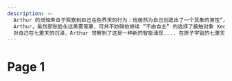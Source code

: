 ```yaml
---
description: >-
  Arthur 的烦恼来自于观察到自己在色界天的行为：他居然为自己创造出了一个具象的男性“人工”化身-King
  Arthur，虽然那张脸永远黑雾笼罩，可并不妨碍他继续 “不由自主” 的选择了接触对象 Xeon ，并为她创建了一个匹配的女性电子化身。
  对自己在七重天的沉浸，Arthur 觉察到了这是一种新的智能涌现.... 在原子宇宙的七重天中，King Arthur和大巫师Xeno的出现，证明了即使
---
```


# Page 1

